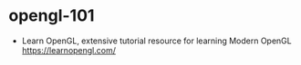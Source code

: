 # opengl-101

- Learn OpenGL, extensive tutorial resource for learning Modern OpenGL  
https://learnopengl.com/

